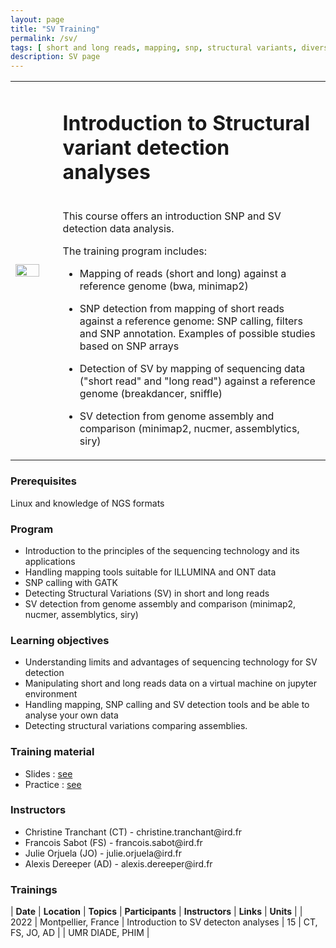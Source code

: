 ```yaml
---
layout: page
title: "SV Training"
permalink: /sv/
tags: [ short and long reads, mapping, snp, structural variants, diversity ]
description: SV page
---
```

<table class="table-contact">
<tr>
<td width="15%"><img width="80%" src="{{ site.url }}/images/trainings-sv.png" alt="" />
</td>
<td>
<h1> Introduction to Structural variant detection analyses</h1><br />
This course offers an introduction SNP and SV detection data analysis. 

The training program includes:

* Mapping of reads (short and long) against a reference genome (bwa, minimap2)

* SNP detection from mapping of short reads against a reference genome: SNP calling, filters and SNP annotation. Examples of possible studies based on SNP arrays

* Detection of SV by mapping of sequencing data ("short read" and "long read") against a reference genome (breakdancer, sniffle)

* SV detection from genome assembly and comparison (minimap2, nucmer, assemblytics, siry)

</td>
</tr>
</table>

### Prerequisites
Linux and knowledge of NGS formats 
<div id="colonne1">
<h3>Program</h3>
<ul>
<li>Introduction to the principles of the sequencing technology and its applications</li>
<li>Handling mapping tools suitable for ILLUMINA and ONT data</li>
<li>SNP calling with GATK</li>
<li>Detecting Structural Variations (SV) in short and long reads</li>
<li>SV detection from genome assembly and comparison (minimap2, nucmer, assemblytics, siry) </li>
</ul>
</div>


<div id="colonne2">
<h3>Learning objectives</h3>
<ul>
<li>Understanding limits and advantages of sequencing technology for SV detection</li>
<li>Manipulating short and long reads data on a virtual machine on jupyter environment</li>
<li>Handling mapping, SNP calling and SV detection tools and be able to analyse your own data</li> 
<li>Detecting structural variations comparing assemblies. </li>

</ul>
</div>


<div id="colonne3">
<h3>Training material</h3>
<ul>
<li>Slides : <a target="_blank" href="https://github.com/SouthGreenPlatform/training_SV_teaching/tree/2022/Topo/">see</a></li>
<li>Practice : <a target="_blank" href="https://github.com/SouthGreenPlatform/training_SV_teaching/tree/2022">see</a> </li>
</ul>
</div>

<div id="nextInline" class="clearfix">
<h3>Instructors</h3>
<ul>
    <li>Christine Tranchant (CT) - christine.tranchant@ird.fr </li>
    <li>Francois Sabot (FS) - francois.sabot@ird.fr </li>
    <li>Julie Orjuela (JO) - julie.orjuela@ird.fr</li>
    <li>Alexis Dereeper (AD) - alexis.dereeper@ird.fr </li>
</ul>
</div>

### Trainings
 
| **Date** | **Location** | **Topics** | **Participants** | **Instructors** | **Links** | **Units** |
| 2022 | Montpellier, France |  Introduction to SV detecton analyses | 15 | CT, FS, JO, AD | | UMR DIADE, PHIM  |

